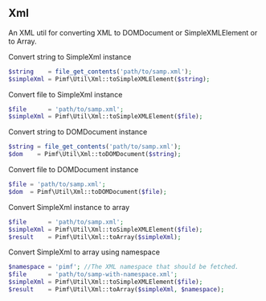 ## Xml

An XML util for converting XML to DOMDocument or SimpleXMLElement or to Array.

Convert string to SimpleXml instance

```php
$string    = file_get_contents('path/to/samp.xml');
$simpleXml = Pimf\Util\Xml::toSimpleXMLElement($string);
```

Convert file to SimpleXml instance

```php
$file      = 'path/to/samp.xml';
$simpleXml = Pimf\Util\Xml::toSimpleXMLElement($file);
```

Convert string to DOMDocument instance

```php
$string = file_get_contents('path/to/samp.xml');
$dom    = Pimf\Util\Xml::toDOMDocument($string);
```

Convert file to DOMDocument instance

```php
$file = 'path/to/samp.xml';
$dom  = Pimf\Util\Xml::toDOMDocument($file);
```

Convert SimpleXml instance to array

```php
$file      = 'path/to/samp.xml';
$simpleXml = Pimf\Util\Xml::toSimpleXMLElement($file);
$result    = Pimf\Util\Xml::toArray($simpleXml);
```

Convert SimpleXml to array using namespace

```php
$namespace = 'pimf'; //The XML namespace that should be fetched.
$file      = 'path/to/samp-with-namespace.xml';
$simpleXml = Pimf\Util\Xml::toSimpleXMLElement($file);
$result    = Pimf\Util\Xml::toArray($simpleXml, $namespace);
```
